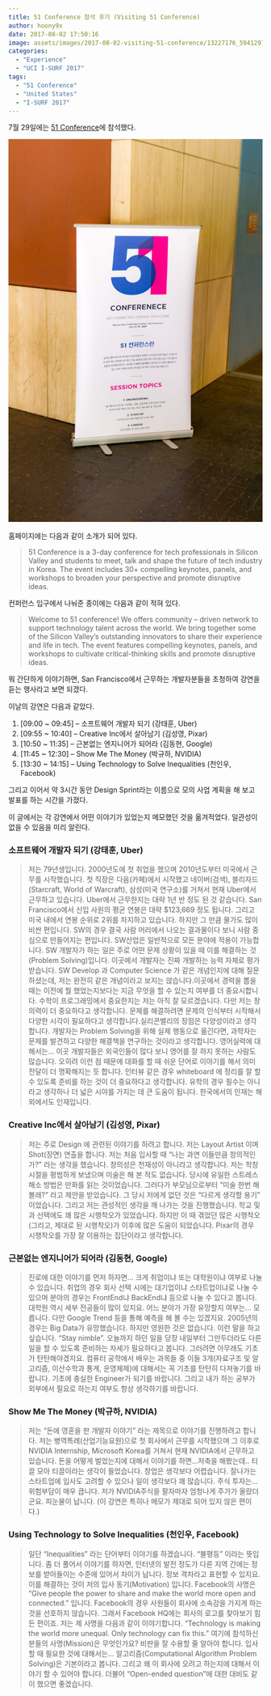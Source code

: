 ```yaml
---
title: 51 Conference 참석 후기 (Visiting 51 Conference)
author: hoony9x
date: 2017-08-02 17:50:16
image: assets/images/2017-08-02-visiting-51-conference/13227176_594129797423296_6586934613772887569_n.png
categories:
  - "Experience"
  - "UCI I-SURF 2017"
tags:
  - "51 Conference"
  - "United States"
  - "I-SURF 2017"
---
```


7월 29일에는 [51 Conference](http://51conference.org/)에 참석했다.

![51 Conference Panel](/assets/images/2017-08-02-visiting-51-conference/IMG_0362.jpg)

홈페이지에는 다음과 같이 소개가 되어 있다.

> 51 Conference is a 3-day conference for tech professionals in Silicon Valley and students to meet, talk and shape the future of tech industry in Korea. The event includes 30+ compelling keynotes, panels, and workshops to broaden your perspective and promote disruptive ideas.

컨퍼런스 입구에서 나눠준 종이에는 다음과 같이 적혀 있다.

> Welcome to 51 conference! We offers community – driven network to support technology talent across the world. We bring together some of the Silicon Valley’s outstanding innovators to share their experience and life in tech. The event features compelling keynotes, panels, and workshops to cultivate critical-thinking skills and promote disruptive ideas.

뭐 간단하게 이야기하면, San Francisco에서 근무하는 개발자분들을 초청하여 강연을 듣는 행사라고 보면 되겠다.

이날의 강연은 다음과 같았다.

1. [09:00 ~ 09:45] – 소프트웨어 개발자 되기 (강태훈, Uber)
2. [09:55 ~ 10:40] – Creative Inc에서 살아남기 (김성영, Pixar)
3. [10:50 ~ 11:35] – 근본없는 엔지니어가 되어라 (김동현, Google)
4. [11:45 ~ 12:30] – Show Me The Money (박규하, NVIDIA)
5. [13:30 ~ 14:15] – Using Technology to Solve Inequalities (천인우, Facebook)

그리고 이어서 약 3시간 동안 Design Sprint라는 이름으로 모의 사업 계획을 해 보고 발표를 하는 시간을 가졌다.

이 글에서는 각 강연에서 어떤 이야기가 있었는지 메모했던 것을 옮겨적었다. 일관성이 없을 수 있음을 미리 알린다.

### 소프트웨어 개발자 되기 (강태훈, Uber)

> 저는 79년생입니다. 2000년도에 첫 취업을 했으며 2010년도부터 미국에서 근무를 시작했습니다.
> 첫 직장은 다음(카페)에서 시작했고 네이버(검색), 블리자드(Starcraft, World of Warcraft), 삼성(미국 연구소)를 거쳐서 현재 Uber에서 근무하고 있습니다.
> Uber에서 근무한지는 대략 1년 반 정도 된 것 같습니다.
> San Francisco에서 신입 사원의 평균 연봉은 대략 $123,669 정도 됩니다. 그리고 미국 내에서 연봉 순위로 2위를 차지하고 있습니다. 하지만 그 만큼 물가도 많이 비싼 편입니다.
> SW의 경우 결국 사람 머리에서 나오는 결과물이다 보니 사람 중심으로 만들어지는 편입니다. SW산업은 일반적으로 모든 분야에 적용이 가능합니다. SW 개발자가 하는 일은 주로 어떤 문제 상황이 있을 때 이를 해결하는 것(Problem Solving)입니다.
> 이곳에서 개발자는 진짜 개발하는 능력 자체로 평가받습니다.
> SW Develop 과 Computer Science 가 같은 개념인지에 대해 질문하셨는데, 저는 완전히 같은 개념이라고 보지는 않습니다.이곳에서 경력을 뽑을 때는 이전에 뭘 했었는지보다는 지금 무엇을 할 수 있는지 여부를 더 중요시합니다.
> 수학이 프로그래밍에서 중요한지는 저는 아직 잘 모르겠습니다. 다만 저는 창의력이 더 중요하다고 생각합니다. 문제를 해결하려면 문제의 인식부터 시작해서 다양한 시각이 필요하다고 생각합니다.실리콘밸리의 장점은 다양성이라고 생각합니다.
> 개발자는 Problem Solving을 위해 실제 행동으로 옮긴다면, 과학자는 문제를 발견하고 다양한 해결책을 연구하는 것이라고 생각합니다.
> 영어실력에 대해서는… 이곳 개발자들은 외국인들이 많다 보니 영어를 잘 하지 못하는 사람도 많습니다. 오히려 이런 점 때문에 대화를 할 때 쉬운 단어로 이야기를 해서 의미 전달이 더 명확해지는 듯 합니다.
> 인터뷰 같은 경우 whiteboard 에 정리를 잘 할 수 있도록 준비를 하는 것이 더 중요하다고 생각합니다.
> 유학의 경우 필수는 아니라고 생각하나 더 넓은 시야를 가지는 데 큰 도움이 됩니다.
> 한국에서의 인재는 해외에서도 인재입니다.

### Creative Inc에서 살아남기 (김성영, Pixar)

> 저는 주로 Design 에 관련된 이야기를 하려고 합니다.
> 저는 Layout Artist 이며 Shot(장면) 연출을 합니다.
> 저는 처음 입사할 때 “나는 과연 이들만큼 창의적인가?” 라는 생각을 했습니다.
> 창의성은 천재성이 아니라고 생각합니다. 저는 학창시절을 평범하게 보냈으며 미술은 해 본 적도 없습니다. 당시에 유일한 스트레스 해소 방법은 만화를 읽는 것이었습니다. 그러다가 부모님으로부터 “미술 한번 해볼래?” 라고 제안을 받았습니다.
> 그 당시 저에게 없던 것은 “다르게 생각할 용기” 이었습니다. 그리고 저는 관성적인 생각을 깨 나가는 것을 진행했습니다. 학교 및 과 선택에도 꽤 많은 시행착오가 있었습니다. 하지만 이 때 겪었던 많은 시행착오(그리고, 제대로 된 시행착오)가 이후에 많은 도움이 되었습니다.
> Pixar의 경우 시행착오를 가장 잘 이용하는 집단이라고 생각합니다.

### 근본없는 엔지니어가 되어라 (김동현, Google)

> 진로에 대한 이야기를 먼저 하자면… 크게 취업이냐 또는 대학원이냐 여부로 나눌 수 있습니다.
> 취업의 경우 회사 선택 시에는 대기업이냐 스타트업이냐로 나눌 수 있으며 분야의 경우는 FrontEnd냐 BackEnd냐 등으로 나눌 수 있다고 봅니다. 대학원 역시 세부 전공들이 많이 있지요.
> 어느 분야가 가장 유망할지 여부는… 모릅니다. 다만 Google Trend 등을 통해 예측을 해 볼 수는 있겠지요. 2005년의 경우는 Big Data가 유망했습니다. 하지만 영원한 것은 없습니다.
> 이런 말을 하고 싶습니다. “Stay nimble”. 오늘까지 하던 일을 당장 내일부터 그만두더라도 다른 일을 할 수 있도록 준비하는 자세가 필요하다고 봅니다. 그러려면 아무래도 기초가 탄탄해야겠지요. 컴퓨터 공학에서 배우는 과목들 중 이들 3개(자료구조 및 알고리즘, 이산수학과 통계, 운영체제)에 대해서는 꼭 기초를 탄탄히 다져놓기를 바랍니다.
> 기초에 충실한 Engineer가 되기를 바랍니다. 그리고 내가 하는 공부가 외부에서 필요로 하는지 여부도 항상 생각하기를 바랍니다.

### Show Me The Money (박규하, NVIDIA)

> 저는 “돈에 영혼을 판 개발자 이야기” 라는 제목으로 이야기를 진행하려고 합니다.
> 저는 병역특례(산업기능요원)으로 첫 회사에서 근무를 시작했으며 그 이후로 NVIDIA Internship, Microsoft Korea를 거쳐서 현재 NVIDIA에서 근무하고 있습니다.
> 돈을 어떻게 벌었는지에 대해서 이야기를 하면…저축을 해봤는데.. 티끌 모아 티끌이라는 생각이 들었습니다.
> 창업은 생각보다 어렵습니다.
> 잘나가는 스타트업에 입사도 고려할 수 있으나 일이 생각보다 꽤 많습니다.
> 주식 투자는… 위험부담이 매우 큽니다. 저가 NVIDIA주식을 팔자마자 엄청나게 주가가 올랐더군요. 피눈물이 납니다.
> (이 강연은 특히나 메모가 제대로 되어 있지 않은 편이다.)

### Using Technology to Solve Inequalities (천인우, Facebook)

> 일단 “Inequalities” 라는 단어부터 이야기를 하겠습니다. “불평등” 이라는 뜻입니다. 좀 더 풀어서 이야기를 하자면, 인터넷의 발전 정도가 다른 지역 간에는 정보를 받아들이는 수준에 있어서 차이가 납니다. 정보 격차라고 표현할 수 있지요. 이를 해결하는 것이 저의 입사 동기(Motivation) 입니다.
> Facebook의 사명은 “Give people the power to share and make the world more open and connected.” 입니다.
> Facebook의 경우 사원들이 회사에 소속감을 가지게 하는 것을 선호하지 않습니다. 그래서 Facebook HQ에는 회사의 로고를 찾아보기 힘든 편이죠.
> 저는 제 사명을 다음과 같이 이야기합니다. “Technology is making the world more unequal. Only technology can fix this.”
> 여기에 참석하신 분들의 사명(Mission)은 무엇인가요?
> 비판을 잘 수용할 줄 알아야 합니다.
> 입사할 때 필요한 것에 대해서는… 알고리즘(Computational Algorithm Problem Solving)은 기본이라고 봅니다. 그리고 왜 이 회사에 오려고 하는지에 대해서 이야기 할 수 있어야 합니다. 더불어 “Open-ended question”에 대한 대비도 같이 했으면 좋겠습니다.
